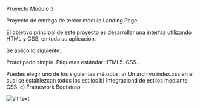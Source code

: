 Proyecto Modulo 3

Proyecto de entrega de tercer modulo Landing Page. 

El objetivo principal de este proyecto es desarrollar una interfaz utilizando HTML y CSS, en toda su aplicación.

Se aplicó lo siguiente.

Prototipado simple.
Etiquetas estándar HTML5.
CSS. 

Puedes elegir uno de los siguientes métodos:
 a) Un archivo index.css en el cual se establezcan todos los estilos
 b) Integraciond de estilos mediante CSS. 
 c) Framework Bootstrap.


![alt text](<Diagrama sin título.drawio.png>)